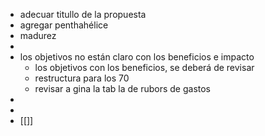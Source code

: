 - adecuar titullo de la propuesta
- agregar penthahélice
- madurez
-
- los objetivos no están claro con los beneficios e impacto
	- los objetivos con los beneficios, se deberá de revisar
	- restructura para los 70
	- revisar a gina la tab la de rubors de gastos
-
-
- [[]]